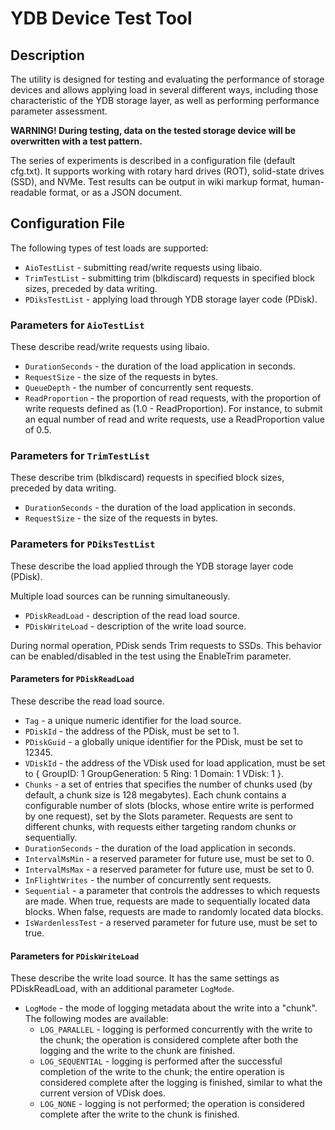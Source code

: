 # YDB Device Test Tool

## Description

The utility is designed for testing and evaluating the performance of storage devices and allows applying load in several different ways, including those characteristic of the YDB storage layer, as well as performing performance parameter assessment.

**WARNING! During testing, data on the tested storage device will be overwritten with a test pattern.**

The series of experiments is described in a configuration file (default cfg.txt). It supports working with rotary hard drives (ROT), solid-state drives (SSD), and NVMe. Test results can be output in wiki markup format, human-readable format, or as a JSON document.

## Configuration File

The following types of test loads are supported:
- `AioTestList` - submitting read/write requests using libaio.
- `TrimTestList` - submitting trim (blkdiscard) requests in specified block sizes, preceded by data writing.
- `PDiksTestList` - applying load through YDB storage layer code (PDisk).

### Parameters for `AioTestList`
These describe read/write requests using libaio.

- `DurationSeconds` - the duration of the load application in seconds.
- `RequestSize` - the size of the requests in bytes.
- `QueueDepth` - the number of concurrently sent requests.
- `ReadProportion` - the proportion of read requests, with the proportion of write requests defined as (1.0 - ReadProportion). For instance, to submit an equal number of read and write requests, use a ReadProportion value of 0.5.

### Parameters for `TrimTestList`
These describe trim (blkdiscard) requests in specified block sizes, preceded by data writing.

- `DurationSeconds` - the duration of the load application in seconds.
- `RequestSize` - the size of the requests in bytes.

### Parameters for `PDiksTestList`
These describe the load applied through the YDB storage layer code (PDisk).

Multiple load sources can be running simultaneously.
- `PDiskReadLoad` - description of the read load source.
- `PDiskWriteLoad` - description of the write load source.

During normal operation, PDisk sends Trim requests to SSDs. This behavior can be enabled/disabled in the test using the EnableTrim parameter.

#### Parameters for `PDiskReadLoad`
These describe the read load source.

- `Tag` - a unique numeric identifier for the load source.
- `PDiskId` - the address of the PDisk, must be set to 1.
- `PDiskGuid` - a globally unique identifier for the PDisk, must be set to 12345.
- `VDiskId` - the address of the VDisk used for load application, must be set to { GroupID: 1 GroupGeneration: 5 Ring: 1 Domain: 1 VDisk: 1 }.
- `Chunks` - a set of entries that specifies the number of chunks used (by default, a chunk size is 128 megabytes). Each chunk contains a configurable number of slots (blocks, whose entire write is performed by one request), set by the Slots parameter. Requests are sent to different chunks, with requests either targeting random chunks or sequentially.
- `DurationSeconds` - the duration of the load application in seconds.
- `IntervalMsMin` - a reserved parameter for future use, must be set to 0.
- `IntervalMsMax` - a reserved parameter for future use, must be set to 0.
- `InFlightWrites` - the number of concurrently sent requests.
- `Sequential` - a parameter that controls the addresses to which requests are made. When true, requests are made to sequentially located data blocks. When false, requests are made to randomly located data blocks.
- `IsWardenlessTest` - a reserved parameter for future use, must be set to true.

#### Parameters for `PDiskWriteLoad`
These describe the write load source.
It has the same settings as PDiskReadLoad, with an additional parameter `LogMode`.

- `LogMode` - the mode of logging metadata about the write into a "chunk". The following modes are available:
  - `LOG_PARALLEL` - logging is performed concurrently with the write to the chunk; the operation is considered complete after both the logging and the write to the chunk are finished.
  - `LOG_SEQUENTIAL` - logging is performed after the successful completion of the write to the chunk; the entire operation is considered complete after the logging is finished, similar to what the current version of VDisk does.
  - `LOG_NONE` - logging is not performed; the operation is considered complete after the write to the chunk is finished.


